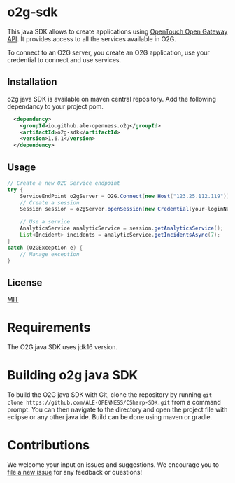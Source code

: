 # o2g-sdk

This java SDK allows to create applications using [OpenTouch Open Gateway API](https://api.dspp.al-enterprise.com/omnipcx-open-gateway-02g/).
It provides access to all the services available in O2G.

To connect to an O2G server, you create an O2G application, use your credential to connect and use services.

## Installation
o2g java SDK is available on maven central repository.
Add the following dependancy to your project pom.
```xml
  <dependency>
    <groupId>io.github.ale-openness.o2g</groupId>
    <artifactId>o2g-sdk</artifactId>
    <version>1.6.1</version>
  </dependency>
```

## Usage
```java
// Create a new O2G Service endpoint
try {
    ServiceEndPoint o2gServer = O2G.Connect(new Host("123.25.112.119"));
    // Create a session
    Session session = o2gServer.openSession(new Credential(your-loginName, your-password), "MyApplication");

    // Use a service
    AnalyticsService analyticService = session.getAnalyticsService();
    List<Incident> incidents = analyticService.getIncidentsAsync(7);
}
catch (O2GException e) {
    // Manage exception
}
```

## License
[MIT](https://choosealicense.com/licenses/mit/)

# Requirements
The O2G java SDK uses jdk16 version.

# Building o2g java SDK
To build the O2G java SDK with Git, clone the repository by running `git clone https://github.com/ALE-OPENNESS/CSharp-SDK.git` from a command prompt. You can then navigate to the directory and open the project file with eclipse or any other java ide. Build can be done using maven or gradle.

# Contributions
We welcome your input on issues and suggestions. We encourage you to [file a new issue](https://github.com/ALE-OPENNESS/java-SDK/issues/new) for any feedback or questions!

